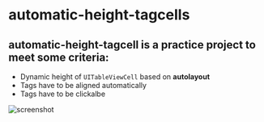 # automatic-height-tagcells

## automatic-height-tagcell is a practice project to meet some criteria:
- Dynamic height of ``UITableViewCell`` based on **autolayout**
- Tags have to be aligned automatically
- Tags have to be clickalbe

![screenshot](https://github.com/weijentu/automatic-height-tagcells/raw/master/images/screenshot.png)
